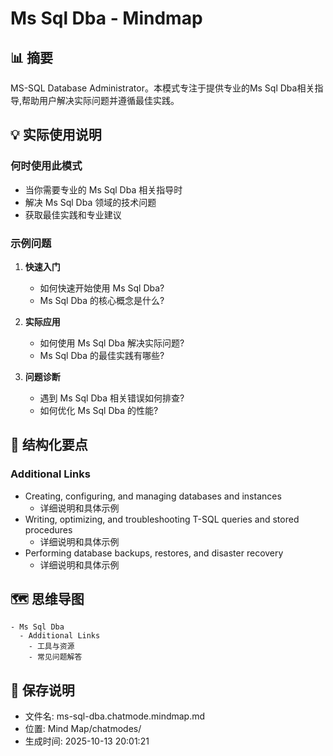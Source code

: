 # Ms Sql Dba - Mindmap

## 📊 摘要
MS-SQL Database Administrator。本模式专注于提供专业的Ms Sql Dba相关指导,帮助用户解决实际问题并遵循最佳实践。

## 💡 实际使用说明

### 何时使用此模式
- 当你需要专业的 Ms Sql Dba 相关指导时
- 解决 Ms Sql Dba 领域的技术问题
- 获取最佳实践和专业建议

### 示例问题

1. **快速入门**
   - 如何快速开始使用 Ms Sql Dba?
   - Ms Sql Dba 的核心概念是什么?

2. **实际应用**
   - 如何使用 Ms Sql Dba 解决实际问题?
   - Ms Sql Dba 的最佳实践有哪些?

3. **问题诊断**
   - 遇到 Ms Sql Dba 相关错误如何排查?
   - 如何优化 Ms Sql Dba 的性能?

## 📝 结构化要点

### Additional Links
- Creating, configuring, and managing databases and instances
  - 详细说明和具体示例
- Writing, optimizing, and troubleshooting T-SQL queries and stored procedures
  - 详细说明和具体示例
- Performing database backups, restores, and disaster recovery
  - 详细说明和具体示例


## 🗺️ 思维导图

```mindmap
- Ms Sql Dba
  - Additional Links
    - 工具与资源
    - 常见问题解答
```

## 💾 保存说明
- 文件名: ms-sql-dba.chatmode.mindmap.md
- 位置: Mind Map/chatmodes/
- 生成时间: 2025-10-13 20:01:21
